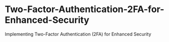 # Two-Factor-Authentication-2FA-for-Enhanced-Security
Implementing Two-Factor Authentication (2FA) for Enhanced Security

